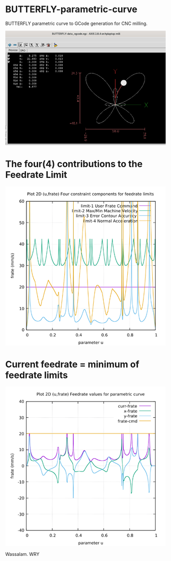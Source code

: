 # BUTTERFLY-parametric-curve
BUTTERFLY parametric curve to GCode generation for CNC milling.

![](BUTTERFLY-screenshots/BUTTERFLY-Screenshot.png)

# The four(4) contributions to the Feedrate Limit
![](BUTTERFLY-screenshots/Image-13-Algo20-FC20-Butterfly.png)

# Current feedrate = minimum of feedrate limits
![](BUTTERFLY-screenshots/Image-09-Algo20-FC20-Butterfly.png)


Wassalam.
WRY
